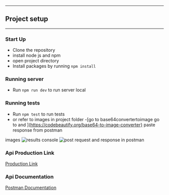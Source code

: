 
---
## Project setup
---
### Start Up
* Clone the repository
* install node js and npm
* open project directory
* Install packages by running `npm install`


### Running server
- Run `npm run dev` to run server local

### Running tests
- Run `npm test` to run tests
- or refer to images in project folder 
-[go to base64convertertoimage  go to and  ](https://codebeautify.org/base64-to-image-converter} paste response from postman

images
![results console ](https://res.cloudinary.com/duhetxdbs/image/upload/v1678088359/Screenshot_from_2023-03-06_09-21-36_awn2af.png)
![post request and response in postman ](https://res.cloudinary.com/duhetxdbs/image/upload/v1678088359/Screenshot_from_2023-03-06_09-21-56_uez69e.png)

### Api Production Link
[Production Link](https://generate-qrcode.onrender.com)

### Api Documentation
[Postman Documentation](https://documenter.getpostman.com/view/10455629/2s93CUHqDi)

